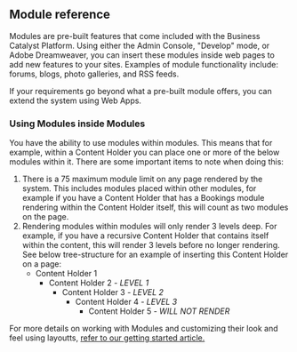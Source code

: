## Module reference

Modules are pre-built features that come included with the Business Catalyst Platform. Using either the Admin Console, "Develop" mode, or Adobe Dreamweaver, you can insert these modules inside web pages to add new features to your sites. Examples of module functionality include: forums, blogs, photo galleries, and RSS feeds. 

If your requirements go beyond what a pre-built module offers, you can extend the system using Web Apps.

### Using Modules inside Modules

You have the ability to use modules within modules. This means that for example, within a Content Holder you can place one or more of the below modules within it. There are some important items to note when doing this:

1. There is a 75 maximum module limit on any page rendered by the system. This includes modules placed within other modules, for example if you have a Content Holder that has a Bookings module rendering within the Content Holder itself, this will count as two modules on the page.
2. Rendering modules within modules will only render 3 levels deep. For example, if you have a recursive Content Holder that contains itself within the content,  this will render 3 levels before no longer rendering. See below tree-structure for an example of inserting this Content Holder on a page: 
	* Content Holder 1
		* Content Holder 2 *- LEVEL 1*
			* Content Holder 3 *- LEVEL 2*
				* Content Holder 4 *- LEVEL 3*
					* Content Holder 5 *- WILL NOT RENDER*  

For more details on working with Modules and customizing their look and feel using layoutts, [refer to our getting started article.](http://docs.businesscatalyst.com/content/developer-guides/getting-started/business-catalyst-for-developers.html)
